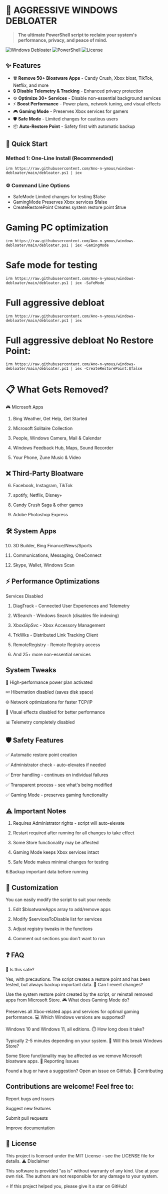 # 🚀 AGGRESSIVE WINDOWS DEBLOATER

> **The ultimate PowerShell script to reclaim your system's performance, privacy, and peace of mind.**

![Windows Debloater](https://img.shields.io/badge/Windows-10%2F11-0078D6?style=for-the-badge&logo=windows)
![PowerShell](https://img.shields.io/badge/PowerShell-Script-5391FE?style=for-the-badge&logo=powershell)
![License](https://img.shields.io/badge/License-MIT-green?style=for-the-badge)

## ✨ Features

- 🗑️ **Remove 50+ Bloatware Apps** - Candy Crush, Xbox bloat, TikTok, Netflix, and more
- 🔒 **Disable Telemetry & Tracking** - Enhanced privacy protection
- ⚙️ **Optimize 30+ Services** - Disable non-essential background services
- ⚡ **Boost Performance** - Power plans, network tuning, and visual effects
- 🎮 **Gaming Mode** - Preserves Xbox services for gamers
- 🛡️ **Safe Mode** - Limited changes for cautious users
- 📦 **Auto-Restore Point** - Safety first with automatic backup

## 🚀 Quick Start

### Method 1: One-Line Install (Recommended)

    irm https://raw.githubusercontent.com/Ano-n-ymous/windows-debloater/main/debloater.ps1 | iex

### ⚙️ Command Line Options
- SafeMode	Limited changes for testing	$false
- GamingMode	Preserves Xbox services	$false
- CreateRestorePoint	Creates system restore point	$true

# Gaming PC optimization 
    irm https://raw.githubusercontent.com/Ano-n-ymous/windows-debloater/main/debloater.ps1 | iex -GamingMode

# Safe mode for testing
    irm https://raw.githubusercontent.com/Ano-n-ymous/windows-debloater/main/debloater.ps1 | iex -SafeMode

# Full aggressive debloat
    irm https://raw.githubusercontent.com/Ano-n-ymous/windows-debloater/main/debloater.ps1 | iex
# Full aggressive debloat No Restore Point:
    irm https://raw.githubusercontent.com/Ano-n-ymous/windows-debloater/main/debloater.ps1 | iex -CreateRestorePoint:$false

  # 📋 What Gets Removed?
🎮 Microsoft Apps

  1. Bing Weather, Get Help, Get Started

  2. Microsoft Solitaire Collection

  3. People, Windows Camera, Mail & Calendar

  4. Windows Feedback Hub, Maps, Sound Recorder

  5. Your Phone, Zune Music & Video

## ❌ Third-Party Bloatware

  6. Facebook, Instagram, TikTok

  7. spotify, Netflix, Disney+

  8. Candy Crush Saga & other games

  9. Adobe Photoshop Express

## 🛠️ System Apps

  10. 3D Builder, Bing Finance/News/Sports

  11. Communications, Messaging, OneConnect

  12. Skype, Wallet, Windows Scan

## ⚡ Performance Optimizations
Services Disabled

  1. DiagTrack - Connected User Experiences and Telemetry

  2. WSearch - Windows Search (disables file indexing)

  3. XboxGipSvc - Xbox Accessory Management

  4. TrkWks - Distributed Link Tracking Client

  5. RemoteRegistry - Remote Registry access

  6. And 25+ more non-essential services

## System Tweaks

  🚀 High-performance power plan activated

  💤 Hibernation disabled (saves disk space)

  🌐 Network optimizations for faster TCP/IP

  🎨 Visual effects disabled for better performance

  📊 Telemetry completely disabled

## 🛡️ Safety Features

  ✅ Automatic restore point creation

  ✅ Administrator check - auto-elevates if needed

  ✅ Error handling - continues on individual failures

  ✅ Transparent process - see what's being modified

  ✅ Gaming Mode - preserves gaming functionality

## ⚠️ Important Notes

  1. Requires Administrator rights - script will auto-elevate

  2. Restart required after running for all changes to take effect

  3. Some Store functionality may be affected

  4. Gaming Mode keeps Xbox services intact

  5. Safe Mode makes minimal changes for testing

  6.Backup important data before running

## 🔧 Customization

You can easily modify the script to suit your needs:

  1. Edit $bloatwareApps array to add/remove apps

  2. Modify $servicesToDisable list for services

  3. Adjust registry tweaks in the functions

  4. Comment out sections you don't want to run

## ❓ FAQ
🤔 Is this safe?

Yes, with precautions. The script creates a restore point and has been tested, but always backup important data.
🔄 Can I revert changes?

Use the system restore point created by the script, or reinstall removed apps from Microsoft Store.
🎮 What does Gaming Mode do?

Preserves all Xbox-related apps and services for optimal gaming performance.
💻 Which Windows versions are supported?

Windows 10 and Windows 11, all editions.
⏱️ How long does it take?

Typically 2-5 minutes depending on your system.
📱 Will this break Windows Store?

Some Store functionality may be affected as we remove Microsoft bloatware apps.
🐛 Reporting Issues

Found a bug or have a suggestion? Open an issue on GitHub.
🤝 Contributing

## Contributions are welcome! Feel free to:

  Report bugs and issues

  Suggest new features

  Submit pull requests

  Improve documentation

## 📜 License

This project is licensed under the MIT License - see the LICENSE file for details.
⚠️ Disclaimer

This software is provided "as is" without warranty of any kind. Use at your own risk. The authors are not responsible for any damage to your system.

⭐ If this project helped you, please give it a star on GitHub!







